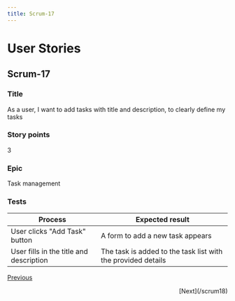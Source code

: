 ```yaml
---
title: Scrum-17
---
```


# User Stories

## Scrum-17

### Title
As a user, I want to add tasks with title and description, to clearly define my tasks

### Story points
3

### Epic
Task management

### Tests
| Process                                 | Expected result                                              |
| --------------------------------------- | ------------------------------------------------------------ |
| User clicks "Add Task" button           | A form to add a new task appears                             |
| User fills in the title and description | The task is added to the task list with the provided details |

[Previous](/userStories)

<p align="right">
    [Next](/scrum18)
</p>